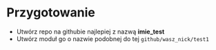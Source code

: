 # Przygotowanie

* Utwórz repo na githubie najlepiej z nazwą **imie_test**
* Utwórz moduł go o nazwie podobnej do tej `github/wasz_nick/test1`


